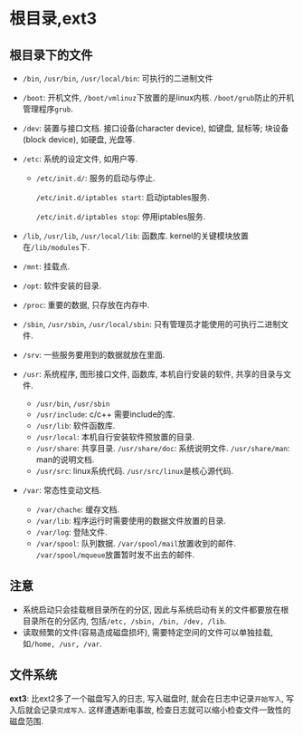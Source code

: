 # 根目录,ext3

## 根目录下的文件

* `/bin`, `/usr/bin`, `/usr/local/bin`: 可执行的二进制文件

* `/boot`: 开机文件, `/boot/vmlinuz`下放置的是linux内核. `/boot/grub`防止的开机管理程序`grub`.

* `/dev`: 装置与接口文档. 接口设备(character device), 如键盘, 鼠标等; 块设备(block device), 如硬盘, 光盘等.

* `/etc`: 系统的设定文件, 如用户等.

  * `/etc/init.d/`: 服务的启动与停止.

    `/etc/init.d/iptables start`: 启动iptables服务.

    `/etc/init.d/iptables stop`: 停用iptables服务.

* `/lib`, `/usr/lib`, `/usr/local/lib`: 函数库. kernel的关键模块放置在`/lib/modules`下.

* `/mnt`: 挂载点.

*  `/opt`: 软件安装的目录.

* `/proc`: 重要的数据, 只存放在内存中. 

* `/sbin`, `/usr/sbin`, `/usr/local/sbin`: 只有管理员才能使用的可执行二进制文件.

* `/srv`: 一些服务要用到的数据就放在里面.

* `/usr`: 系统程序, 图形接口文件, 函数库, 本机自行安装的软件, 共享的目录与文件.

  * `/usr/bin`, `/usr/sbin`
  * `/usr/include`: c/c++ 需要include的库.
  * `/usr/lib`: 软件函数库. 
  * `/usr/local`: 本机自行安装软件预放置的目录. 
  * `/usr/share`: 共享目录. `/usr/share/doc`: 系统说明文件. `/usr/share/man`: man的说明文档. 
  * `/usr/src`: linux系统代码. `/usr/src/linux`是核心源代码. 

* `/var`: 常态性变动文档.

  * `/var/chache`: 缓存文档. 
  * `/var/lib`: 程序运行时需要使用的数据文件放置的目录. 
  * `/var/log`: 登陆文件.
  * `/var/spool`: 队列数据. `/var/spool/mail`放置收到的邮件. `/var/spool/mqueue`放置暂时发不出去的邮件. 

  

## 注意

* 系统启动只会挂载根目录所在的分区, 因此与系统启动有关的文件都要放在根目录所在的分区内, 包括`/etc, /sbin, /bin, /dev, /lib`.
* 读取频繁的文件(容易造成磁盘损坏), 需要特定空间的文件可以单独挂载, 如`/home, /usr, /var`. 

## 文件系统

**ext3**: 比ext2多了一个磁盘写入的日志, 写入磁盘时, 就会在日志中记录`开始写入`, 写入后就会记录`完成写入`. 这样遭遇断电事故, 检查日志就可以缩小检查文件一致性的磁盘范围. 